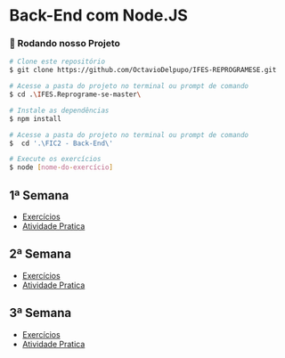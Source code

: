 # Back-End com Node.JS

### 🎲 Rodando nosso Projeto

```bash
# Clone este repositório
$ git clone https://github.com/OctavioDelpupo/IFES-REPROGRAMESE.git

# Acesse a pasta do projeto no terminal ou prompt de comando
$ cd .\IFES.Reprograme-se-master\

# Instale as dependências
$ npm install

# Acesse a pasta do projeto no terminal ou prompt de comando
$  cd '.\FIC2 - Back-End\'

# Execute os exercícios
$ node [nome-do-exercício]

```

## 1ª Semana

- [Exercícios](./Módulo%201%20-%20Node.JS/Exercicio/)
- [Atividade Pratica](./Módulo%201%20-%20Node.JS/Trabalho%20Prático%20da%201ª%20Semana/)

## 2ª Semana

- [Exercícios]()
- [Atividade Pratica]()

## 3ª Semana

- [Exercícios](./Módulo%203%20-%20Node.JS/Exercicio/)
- [Atividade Pratica](./Módulo%203%20-%20Node.JS/Trabalho%20Prático%20da%203ª%20Semana/)
